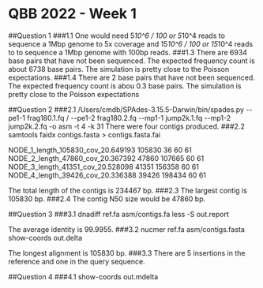 # QBB 2022 - Week 1
##Question 1
###1.1
One would need 5*10^6 / 100 or 5*10^4 reads to sequence a 1Mbp genome to 5x coverage 
and 15*10^6 / 100 or 15*10^4 reads to to sequence a 1Mbp genome with 100bp reads.
###1.3
There are 6934 base pairs that have not been sequenced. The expected 
frequency count is about 6738 base pairs.  The simulation is pretty close
to the Poisson expectations.
###1.4 
There are 2 base pairs that have not been sequenced.  The expected
frequency count is abou 0.3 base pairs.  The simulation is pretty close to
the Poisson expectations

##Question 2
###2.1
/Users/cmdb/SPAdes-3.15.5-Darwin/bin/spades.py --pe1-1 frag180.1.fq / 
--pe1-2 frag180.2.fq --mp1-1 jump2k.1.fq --mp1-2 jump2k.2.fq -o asm -t 4 -k 31
There were four contigs produced.
###2.2
samtools faidx contigs.fasta > contigs.fasta.fai

NODE_1_length_105830_cov_20.649193      105830  36      60      61
NODE_2_length_47860_cov_20.367392       47860   107665  60      61
NODE_3_length_41351_cov_20.528098       41351   156358  60      61
NODE_4_length_39426_cov_20.336388       39426   198434  60      61

The total length of the contigs is 234467 bp.
###2.3
The largest contig is 105830 bp.
###2.4 
The contig N50 size would be 47860 bp.

##Question 3
###3.1
dnadiff ref.fa asm/contigs.fa
less -S out.report

The average identity is 99.9955.
###3.2
nucmer ref.fa asm/contigs.fasta
show-coords out.delta

The longest alignment is 105830 bp.
###3.3
There are 5 insertions in the reference and one in the query sequence.

##Question 4
###4.1
show-coords out.mdelta


